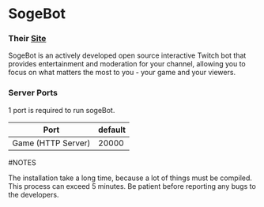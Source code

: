 # SogeBot
### Their [Site](https://www.sogebot.xyz)
SogeBot is an actively developed open source interactive Twitch bot that provides entertainment and moderation for your channel, allowing you to focus on what matters the most to you - your game and your viewers.

### Server Ports
1 port is required to run sogeBot.

| Port                | default |
|---------------------|---------|
| Game (HTTP Server)  | 20000   |

#NOTES

The installation take a long time, because a lot of things must be compiled. This process can exceed 5 minutes. Be patient before reporting any bugs to the developers.
